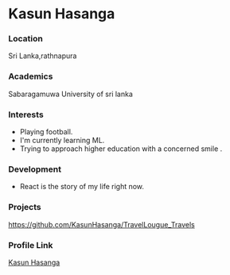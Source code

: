 # Kasun Hasanga

### Location

Sri Lanka,rathnapura

### Academics

Sabaragamuwa University of sri lanka

### Interests

- Playing football.
- I'm currently learning ML.
- Trying to approach higher education with a concerned smile .

### Development

- React is the story of my life right now.

### Projects

https://github.com/KasunHasanga/TravelLougue_Travels
### Profile Link

[Kasun Hasanga](https://github.com/KasunHasanga)